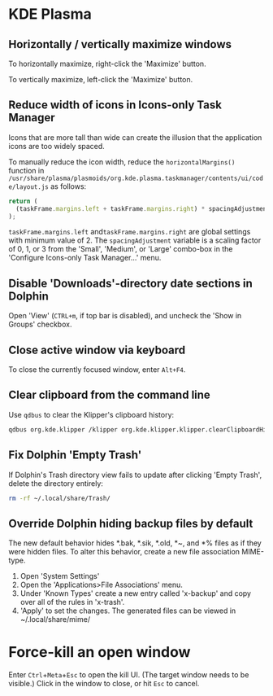 # KDE Plasma

## Horizontally / vertically maximize windows

To horizontally maximize, right-click the 'Maximize' button.

To vertically maximize, left-click the 'Maximize' button.

## Reduce width of icons in Icons-only Task Manager

Icons that are more tall than wide can create the illusion that the application
icons are too widely spaced.

To manually reduce the icon width, reduce the `horizontalMargins()` function in
`/usr/share/plasma/plasmoids/org.kde.plasma.taskmanager/contents/ui/code/layout.js`
as follows:

```js
return (
  (taskFrame.margins.left + taskFrame.margins.right) * spacingAdjustment - 2
);
```

`taskFrame.margins.left` and`taskFrame.margins.right` are global settings with
minimum value of 2. The `spacingAdjustment` variable is a scaling factor of 0,
1, or 3 from the 'Small', 'Medium', or 'Large' combo-box in the 'Configure
Icons-only Task Manager...' menu.

## Disable 'Downloads'-directory date sections in Dolphin

Open 'View' (`CTRL+m`, if top bar is disabled), and uncheck the 'Show in Groups'
checkbox.

## Close active window via keyboard

To close the currently focused window, enter `Alt+F4`.

## Clear clipboard from the command line

Use `qdbus` to clear the Klipper's clipboard history:

```sh
qdbus org.kde.klipper /klipper org.kde.klipper.klipper.clearClipboardHistory
```

## Fix Dolphin 'Empty Trash'

If Dolphin's Trash directory view fails to update after clicking 'Empty Trash',
delete the directory entirely:

```sh
rm -rf ~/.local/share/Trash/
```

## Override Dolphin hiding backup files by default

The new default behavior hides \*.bak, \*.sik, \*.old, \*~, and \*% files as if
they were hidden files. To alter this behavior, create a new file association
MIME-type.

1. Open 'System Settings'
2. Open the 'Applications>File Associations' menu.
3. Under 'Known Types' create a new entry called 'x-backup' and copy over all of
   the rules in 'x-trash'.
4. 'Apply' to set the changes. The generated files can be viewed in
   ~/.local/share/mime/

# Force-kill an open window

Enter `Ctrl`+`Meta`+`Esc` to open the kill UI. (The target window needs to be
visible.) Click in the window to close, or hit `Esc` to cancel.
